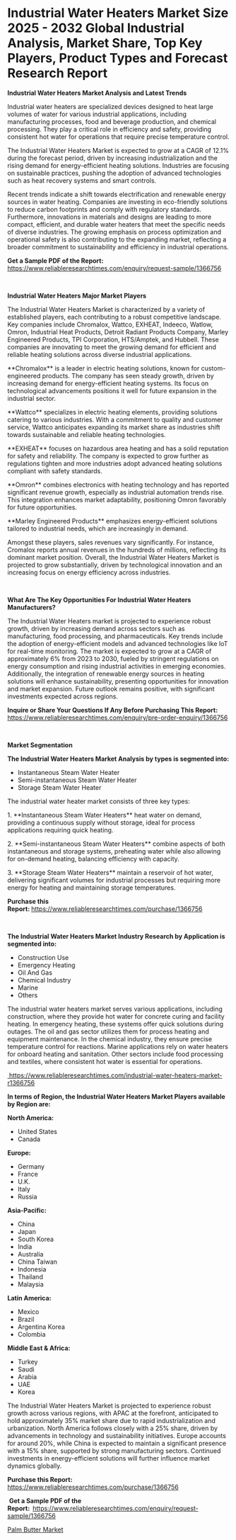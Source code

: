 <p><h1>Industrial Water Heaters Market Size 2025 - 2032 Global Industrial Analysis, Market Share, Top Key Players, Product Types and Forecast Research Report</h1></p><p><strong>Industrial Water Heaters Market Analysis and Latest Trends</strong></p>
<p><p>Industrial water heaters are specialized devices designed to heat large volumes of water for various industrial applications, including manufacturing processes, food and beverage production, and chemical processing. They play a critical role in efficiency and safety, providing consistent hot water for operations that require precise temperature control.</p><p>The Industrial Water Heaters Market is expected to grow at a CAGR of 12.1% during the forecast period, driven by increasing industrialization and the rising demand for energy-efficient heating solutions. Industries are focusing on sustainable practices, pushing the adoption of advanced technologies such as heat recovery systems and smart controls. </p><p>Recent trends indicate a shift towards electrification and renewable energy sources in water heating. Companies are investing in eco-friendly solutions to reduce carbon footprints and comply with regulatory standards. Furthermore, innovations in materials and designs are leading to more compact, efficient, and durable water heaters that meet the specific needs of diverse industries. The growing emphasis on process optimization and operational safety is also contributing to the expanding market, reflecting a broader commitment to sustainability and efficiency in industrial operations.</p></p>
<p><strong>Get a Sample PDF of the Report:&nbsp;</strong> <a href="https://www.reliableresearchtimes.com/enquiry/request-sample/1366756?utm_campaign=2792&utm_medium=2&utm_source=Github&utm_content=ia&utm_term=22032025&utm_id=industrial-water-heaters">https://www.reliableresearchtimes.com/enquiry/request-sample/1366756</a></p>
<p>&nbsp;</p>
<p><strong>Industrial Water Heaters Major Market Players</strong></p>
<p><p>The Industrial Water Heaters Market is characterized by a variety of established players, each contributing to a robust competitive landscape. Key companies include Chromalox, Wattco, EXHEAT, Indeeco, Watlow, Omron, Industrial Heat Products, Detroit Radiant Products Company, Marley Engineered Products, TPI Corporation, HTS/Amptek, and Hubbell. These companies are innovating to meet the growing demand for efficient and reliable heating solutions across diverse industrial applications.</p><p>**Chromalox** is a leader in electric heating solutions, known for custom-engineered products. The company has seen steady growth, driven by increasing demand for energy-efficient heating systems. Its focus on technological advancements positions it well for future expansion in the industrial sector.</p><p>**Wattco** specializes in electric heating elements, providing solutions catering to various industries. With a commitment to quality and customer service, Wattco anticipates expanding its market share as industries shift towards sustainable and reliable heating technologies.</p><p>**EXHEAT** focuses on hazardous area heating and has a solid reputation for safety and reliability. The company is expected to grow further as regulations tighten and more industries adopt advanced heating solutions compliant with safety standards.</p><p>**Omron** combines electronics with heating technology and has reported significant revenue growth, especially as industrial automation trends rise. This integration enhances market adaptability, positioning Omron favorably for future opportunities.</p><p>**Marley Engineered Products** emphasizes energy-efficient solutions tailored to industrial needs, which are increasingly in demand. </p><p>Amongst these players, sales revenues vary significantly. For instance, Cromalox reports annual revenues in the hundreds of millions, reflecting its dominant market position. Overall, the Industrial Water Heaters Market is projected to grow substantially, driven by technological innovation and an increasing focus on energy efficiency across industries.</p></p>
<p>&nbsp;</p>
<p><strong>What Are The Key Opportunities For Industrial Water Heaters Manufacturers?</strong></p>
<p><p>The Industrial Water Heaters market is projected to experience robust growth, driven by increasing demand across sectors such as manufacturing, food processing, and pharmaceuticals. Key trends include the adoption of energy-efficient models and advanced technologies like IoT for real-time monitoring. The market is expected to grow at a CAGR of approximately 6% from 2023 to 2030, fueled by stringent regulations on energy consumption and rising industrial activities in emerging economies. Additionally, the integration of renewable energy sources in heating solutions will enhance sustainability, presenting opportunities for innovation and market expansion. Future outlook remains positive, with significant investments expected across regions.</p></p>
<p><strong>Inquire or Share Your Questions If Any Before Purchasing This Report:</strong> <a href="https://www.reliableresearchtimes.com/enquiry/pre-order-enquiry/1366756?utm_campaign=2792&utm_medium=2&utm_source=Github&utm_content=ia&utm_term=22032025&utm_id=industrial-water-heaters">https://www.reliableresearchtimes.com/enquiry/pre-order-enquiry/1366756</a></p>
<p>&nbsp;</p>
<p><strong>Market Segmentation</strong></p>
<p><strong>The Industrial Water Heaters Market Analysis by types is segmented into:</strong></p>
<p><ul><li>Instantaneous Steam Water Heater</li><li>Semi-instantaneous Steam Water Heater</li><li>Storage Steam Water Heater</li></ul></p>
<p><p>The industrial water heater market consists of three key types: </p><p>1. **Instantaneous Steam Water Heaters** heat water on demand, providing a continuous supply without storage, ideal for process applications requiring quick heating.</p><p>  </p><p>2. **Semi-instantaneous Steam Water Heaters** combine aspects of both instantaneous and storage systems, preheating water while also allowing for on-demand heating, balancing efficiency with capacity.</p><p>3. **Storage Steam Water Heaters** maintain a reservoir of hot water, delivering significant volumes for industrial processes but requiring more energy for heating and maintaining storage temperatures.</p></p>
<p><strong>Purchase this Report:&nbsp;</strong><a href="https://www.reliableresearchtimes.com/purchase/1366756?utm_campaign=2792&utm_medium=2&utm_source=Github&utm_content=ia&utm_term=22032025&utm_id=industrial-water-heaters">https://www.reliableresearchtimes.com/purchase/1366756</a></p>
<p>&nbsp;</p>
<p><strong>The Industrial Water Heaters Market Industry Research by Application is segmented into:</strong></p>
<p><ul><li>Construction Use</li><li>Emergency Heating</li><li>Oil And Gas</li><li>Chemical Industry</li><li>Marine</li><li>Others</li></ul></p>
<p><p>The industrial water heaters market serves various applications, including construction, where they provide hot water for concrete curing and facility heating. In emergency heating, these systems offer quick solutions during outages. The oil and gas sector utilizes them for process heating and equipment maintenance. In the chemical industry, they ensure precise temperature control for reactions. Marine applications rely on water heaters for onboard heating and sanitation. Other sectors include food processing and textiles, where consistent hot water is essential for operations.</p></p>
<p><a href="https://www.reliableresearchtimes.com/industrial-water-heaters-market-r1366756?utm_campaign=2792&utm_medium=2&utm_source=Github&utm_content=ia&utm_term=22032025&utm_id=industrial-water-heaters">&nbsp;https://www.reliableresearchtimes.com/industrial-water-heaters-market-r1366756</a></p>
<p><strong>In terms of Region, the Industrial Water Heaters Market Players available by Region are:</strong></p>
<p>
    <p> <strong> North America: </strong>
        <ul>
            <li>United States</li>
            <li>Canada</li>
        </ul>
        </p> 
    <p> <strong> Europe: </strong>
        <ul>
            <li>Germany</li>
            <li>France</li>
            <li>U.K.</li>
            <li>Italy</li>
            <li>Russia</li>
        </ul>
        </p> 
    <p> <strong> Asia-Pacific: </strong>
        <ul>
            <li>China</li>
            <li>Japan</li>
            <li>South Korea</li>
            <li>India</li>
            <li>Australia</li>
            <li>China Taiwan</li>
            <li>Indonesia</li>
            <li>Thailand</li>
            <li>Malaysia</li>
        </ul>
        </p> 
    <p> <strong> Latin America: </strong>
        <ul>
            <li>Mexico</li>
            <li>Brazil</li>
            <li>Argentina Korea</li>
            <li>Colombia</li>
        </ul>
        </p> 
    <p> <strong> Middle East & Africa: </strong>
        <ul>
            <li>Turkey</li>
            <li>Saudi</li>
            <li>Arabia</li>
            <li>UAE</li>
            <li>Korea</li>
        </ul>
    </p>
    </p>
<p><p>The Industrial Water Heaters Market is projected to experience robust growth across various regions, with APAC at the forefront, anticipated to hold approximately 35% market share due to rapid industrialization and urbanization. North America follows closely with a 25% share, driven by advancements in technology and sustainability initiatives. Europe accounts for around 20%, while China is expected to maintain a significant presence with a 15% share, supported by strong manufacturing sectors. Continued investments in energy-efficient solutions will further influence market dynamics globally.</p></p>
<p><strong>Purchase this Report: </strong><a href="https://www.reliableresearchtimes.com/purchase/1366756?utm_campaign=2792&utm_medium=2&utm_source=Github&utm_content=ia&utm_term=22032025&utm_id=industrial-water-heaters">https://www.reliableresearchtimes.com/purchase/1366756</a></p>
<p>&nbsp;<strong>Get a Sample PDF of the Report:&nbsp;&nbsp;</strong><a href="https://www.reliableresearchtimes.com/enquiry/request-sample/1366756?utm_campaign=2792&utm_medium=2&utm_source=Github&utm_content=ia&utm_term=22032025&utm_id=industrial-water-heaters">https://www.reliableresearchtimes.com/enquiry/request-sample/1366756</a></p>
<p><strong></strong></p>
<p><p><a href="https://github.com/vilolakoreni/Market-Research-Report-List-1/blob/main/palm-butter-market.md?utm_campaign=2792&utm_medium=2&utm_source=Github&utm_content=ia&utm_term=22032025&utm_id=industrial-water-heaters">Palm Butter Market</a></p></p>